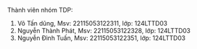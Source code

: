 Thành viên nhóm TDP: 
1. Võ Tấn dũng, Msv: 22115053122311, lớp: 124LTTD03
2. Nguyễn Thành Phát, Msv: 22115053122328, lớp: 124LTTD03
3. Nguyễn Đình Tuấn, Msv: 22115053122351, lớp: 124LTTD03
